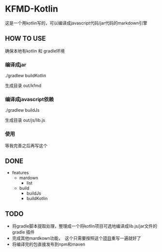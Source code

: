 # KFMD-Kotlin

这是一个用kotlin写的，可以编译成javascript代码/jar代码的markdown引擎

## HOW TO USE

确保本地有kotlin 和 gradle环境

### 编译成jar

./gradlew buildKotlin

生成目录
out/kfmd

### 编译成javascript依赖

./gradlew buildJs

生成目录
out/js/lib.js

### 使用

等我完善之后再写这个

## DONE

- features
    - mardown
        - list
    - build
        - buildJs
        - buildKotlin

## TODO

- 将gradle脚本提取处理，整理成一个将kotlin项目可选地编译成lib.js/jar文件的gradle 插件
- 完成其他mardkown功能，　这个只需要按照这个[项目](https://github.com/kfdykme/kfmd)重写一遍就好了
- 将编译完的包直接发布到npm和maven
